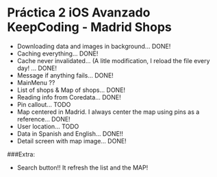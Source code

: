 # Práctica 2 iOS Avanzado KeepCoding - Madrid Shops

- Downloading data and images in background... DONE!
- Caching everything... DONE! 
- Cache never invalidated... (A litle modification, I reload the file every day! ... DONE!
- Message if anything fails... DONE!
- MainMenu ??
- List of shops & Map of shops... DONE!
- Reading info from Coredata... DONE!
- Pin callout... TODO
- Map centered in Madrid. I always center the map using pins as a reference... DONE!
- User location... TODO
- Data in Spanish and English... DONE!!
- Detail screen with map image... DONE!

###Extra:

- Search button!! It refresh the list and the MAP!

